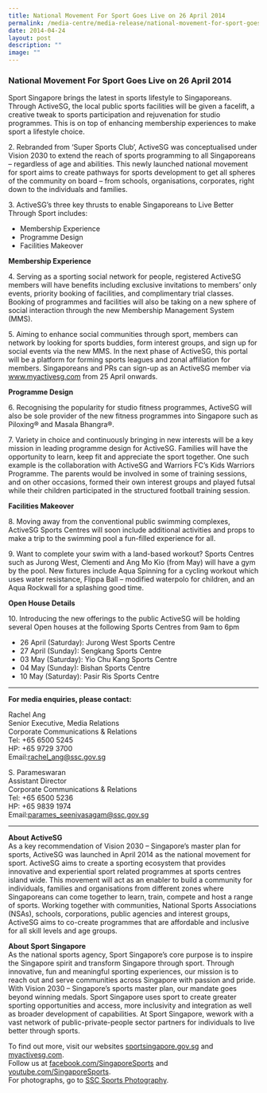 ```yaml
---
title: National Movement For Sport Goes Live on 26 April 2014
permalink: /media-centre/media-release/national-movement-for-sport-goes-live-on-26-april-2014/
date: 2014-04-24
layout: post
description: ""
image: ""
---
```

### **National Movement For Sport Goes Live on 26 April 2014**

Sport Singapore brings the latest in sports lifestyle to Singaporeans. Through ActiveSG, the local public sports facilities will be given a facelift, a creative tweak to sports participation and rejuvenation for studio programmes. This is on top of enhancing membership experiences to make sport a lifestyle choice. 

2\. Rebranded from ‘Super Sports Club’, ActiveSG was conceptualised under Vision 2030 to extend the reach of sports programming to all Singaporeans – regardless of age and abilities. This newly launched national movement for sport aims to create pathways for sports development to get all spheres of the community on board – from schools, organisations, corporates, right down to the individuals and families.

3\. ActiveSG’s three key thrusts to enable Singaporeans to Live Better Through Sport includes:

* Membership Experience
* Programme Design
* Facilities Makeover

**Membership Experience**

4\. Serving as a sporting social network for people, registered ActiveSG members will have benefits including exclusive invitations to members’ only events, priority booking of facilities, and complimentary trial classes. Booking of programmes and facilities will also be taking on a new sphere of social interaction through the new Membership Management System (MMS).

5\. Aiming to enhance social communities through sport, members can network by looking for sports buddies, form interest groups, and sign up for social events via the new MMS. In the next phase of ActiveSG, this portal will be a platform for forming sports leagues and zonal affiliation for members. Singaporeans and PRs can sign-up as an ActiveSG member via www.myactivesg.com from 25 April onwards.

**Programme Design**

6\. Recognising the popularity for studio fitness programmes, ActiveSG will also be sole provider of the new fitness programmes into Singapore such as Piloxing® and Masala Bhangra®.

7\. Variety in choice and continuously bringing in new interests will be a key mission in leading programme design for ActiveSG. Families will have the opportunity to learn, keep fit and appreciate the sport together. One such example is the collaboration with ActiveSG and Warriors FC’s Kids Warriors Programme. The parents would be involved in some of training sessions, and on other occasions, formed their own interest groups and played futsal while their children participated in the structured football training session.

**Facilities Makeover**

8\. Moving away from the conventional public swimming complexes, ActiveSG Sports Centres will soon include additional activities and props to make a trip to the swimming pool a fun-filled experience for all.

9\. Want to complete your swim with a land-based workout? Sports Centres such as Jurong West, Clementi and Ang Mo Kio (from May) will have a gym by the pool. New fixtures include Aqua Spinning for a cycling workout which uses water resistance, Flippa Ball – modified waterpolo for children, and an Aqua Rockwall for a splashing good time.

**Open House Details**

10\. Introducing the new offerings to the public ActiveSG will be holding several Open houses at the following Sports Centres from 9am to 6pm

* 26 April (Saturday): Jurong West Sports Centre
* 27 April (Sunday): Sengkang Sports Centre 
* 03 May (Saturday): Yio Chu Kang Sports Centre 
* 04 May (Sunday): Bishan Sports Centre
* 10 May (Saturday): Pasir Ris Sports Centre

---

**For media enquiries, please contact:**
<br>

Rachel Ang<br>
Senior Executive, Media Relations<br>
Corporate Communications & Relations<br>
Tel: +65 6500 5245<br>
HP: +65 9729 3700<br>
Email:[rachel_ang@ssc.gov.sg](mailto:rachel_ang@ssc.gov.sg)

S. Parameswaran<br>
Assistant Director<br>
Corporate Communications & Relations<br>
Tel: +65 6500 5236<br>
HP: +65 9839 1974<br>
Email:[parames_seenivasagam@ssc.gov.sg](mailto:parames_seenivasagam@ssc.gov.sg)

---

**About ActiveSG**<br>
As a key recommendation of Vision 2030 – Singapore’s master plan for sports, ActiveSG was launched in April 2014 as the national movement for sport. ActiveSG aims to create a sporting ecosystem that provides innovative and experiential sport related programmes at sports centres island wide. This movement will act as an enabler to build a community for individuals, families and organisations from different zones where Singaporeans can come together to learn, train, compete and host a range of sports. Working together with communities, National Sports Associations (NSAs), schools, corporations, public agencies and interest groups, ActiveSG aims to co-create programmes that are affordable and inclusive for all skill levels and age groups.

**About Sport Singapore**<br>
As the national sports agency, Sport Singapore’s core purpose is to inspire the Singapore spirit and transform Singapore through sport. Through innovative, fun and meaningful sporting experiences, our mission is to reach out and serve communities across Singapore with passion and pride. With Vision 2030 – Singapore’s sports master plan, our mandate goes beyond winning medals. Sport Singapore uses sport to create greater sporting opportunities and access, more inclusivity and integration as well as broader development of capabilities. At Sport Singapore, wework with a vast network of public-private-people sector partners for individuals to live better through sports.

To find out more, visit our websites [sportsingapore.gov.sg](http://www.sportsingapore.gov.sg/) and [myactivesg.com](http://www.myactivesg.com/).<br>Follow us at [facebook.com/SingaporeSports](http://www.facebook.com/SingaporeSports) and [youtube.com/SingaporeSports](http://www.youtube.com/SingaporeSports).<br>For photographs, go to [SSC Sports Photography](http://www.flickr.com/ssc-sportsphotography).